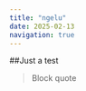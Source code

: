 ```yaml
---
title: "ngelu"
date: 2025-02-13
navigation: true
---
```


##Just a test

> Block quote

<Accordion/>
